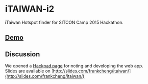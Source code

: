 # iTAIWAN-i2
iTaiwan Hotspot finder for SITCON Camp 2015 Hackathon.

## [Demo](http://sitcon-camp-2015-second.github.io/iTAIWAN-i2)

## Discussion
We opened a [Hackpad page](https://cubane.hackpad.com/iTAIWANi-sgdBIhA5Dpb) for noting and developing the web app. <br>
Slides are available on [http://slides.com/frankcheng/itaiwan/](http://slides.com/frankcheng/itaiwan/)
